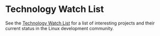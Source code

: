 
# Technology Watch List

See the [Technology Watch List](http://elinux.org/Technology_Watch_List) for a list of interesting projects and their current status in the Linux development community.
